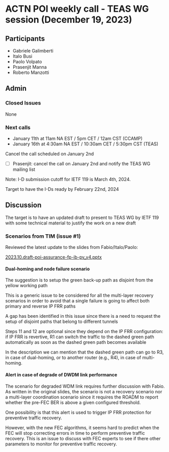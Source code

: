 # ACTN POI weekly call - TEAS WG session  (December 19, 2023)

## Participants

- Gabriele Galimberti
- Italo Busi
- Paolo Volpato
- Prasenjit Manna
- Roberto Manzotti

## Admin

### Closed Issues

None

### Next calls

- January 11th at 11am NA EST / 5pm CET / 12am CST (CCAMP)
- January 16th at 4:30am NA EST / 10:30am CET / 5:30pm CST (TEAS)

Cancel the call scheduled on January 2nd

- [ ] Prasenjit: cancel the call on January 2nd and notify the TEAS WG mailing list

Note: I-D submission cutoff for IETF 119 is March 4th, 2024.

Target to have the I-Ds ready by February 22nd, 2024

## Discussion

The target is to have an updated draft to present to TEAS WG by IETF 119 with some technical material to justify the work on a new draft

### Scenarios from TIM (issue #1)

Reviewed the latest update to the slides from Fabio/Italo/Paolo:

[2023.10.draft-poi-assurance-fp-ib-pv_v4.pptx](https://github.com/italobusi/draft-poidt-teas-actn-poi-assurance/files/13878118/2023.10.draft-poi-assurance-fp-ib-pv_v4.pptx)

#### Dual-homing and node failure scenario

The suggestion is to setup the green back-up path as disjoint from the yellow working path

This is a generic issue to be considered for all the multi-layer recovery scenarios in order to avoid that a single failure is going to affect both primary and reverse IP FRR paths

A gap has been identified in this issue since there is a need to request the setup of disjoint paths that belong to different tunnels

Steps 11 and 12 are optional since they depend on the IP FRR configuration: if IP FRR is revertive, R1 can switch the traffic to the dashed green path automatically as soon as the dashed green path becomes available

In the description we can mention that the dashed green path can go to R3, in case of dual-homing, or to another router (e.g., R4), in case of multi-homing.

#### Alert in case of degrade of DWDM link performance

The scenario for degraded WDM link requires further discussion with Fabio. As written in the original slides, the scenario is not a recovery scenario nor a multi-layer coordination scenario since it requires the ROADM to report whether the pre-FEC BER is above a given configured threshold.

One possibility is that this alert is used to trigger IP FRR protection for preventive traffic recovery.

However, with the new FEC algorithms, it seems hard to predict when the FEC will stop correcting errors in time to perform preventive traffic recovery. This is an issue to discuss with FEC experts to see if there other parameters to monitor for preventive traffic recovery.

